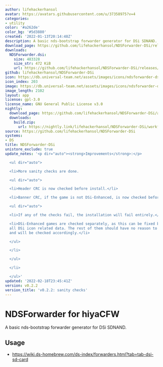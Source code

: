 ```yaml
---
author: lifehackerhansol
avatar: https://avatars.githubusercontent.com/u/37358975?v=4
categories:
- utility
color: '#a262de'
color_bg: '#5d3880'
created: '2022-01-13T20:14:48Z'
description: A basic nds-bootstrap forwarder generator for DSi SDNAND.
download_page: https://github.com/lifehackerhansol/NDSForwarder-DSi/releases
downloads:
  NDSForwarder.dsi:
    size: 483328
    size_str: 472 KiB
    url: https://github.com/lifehackerhansol/NDSForwarder-DSi/releases/download/v0.2.2/NDSForwarder.dsi
github: lifehackerhansol/NDSForwarder-DSi
icon: https://db.universal-team.net/assets/images/icons/ndsforwarder-dsi.png
icon_index: 203
image: https://db.universal-team.net/assets/images/icons/ndsforwarder-dsi.png
image_length: 2102
layout: app
license: gpl-3.0
license_name: GNU General Public License v3.0
nightly:
  download_page: https://github.com/lifehackerhansol/NDSForwarder-DSi/actions
  downloads:
    build.zip:
      url: https://nightly.link/lifehackerhansol/NDSForwarder-DSi/workflows/nightly/master/build.zip
source: https://github.com/lifehackerhansol/NDSForwarder-DSi
systems:
- DS
title: NDSForwarder-DSi
unistore_exclude: true
update_notes: '<p dir="auto"><strong>Improvements</strong>:</p>

  <ul dir="auto">

  <li>More sanity checks are done.

  <ul dir="auto">

  <li>Header CRC is now checked before install.</li>

  <li>Banner CRC, if the game is not DSi-Enhanced, is now checked before install.

  <ul dir="auto">

  <li>If any of the checks fail, the installation will fail entirely.</li>

  <li>DSi-Enhanced games are checked separately, as this can be fixed by removing
  all DSi icon related data. The rest of them should have no reason to be corrupt,
  and will be checked accordingly.</li>

  </ul>

  </li>

  </ul>

  </li>

  </ul>'
updated: '2022-02-18T23:45:41Z'
version: v0.2.2
version_title: 'v0.2.2: sanity checks'
---
```

# NDSForwarder for hiyaCFW
A basic nds-bootstrap forwarder generator for DSi SDNAND.

## Usage
- https://wiki.ds-homebrew.com/ds-index/forwarders.html?tab=tab-dsi-sd-card